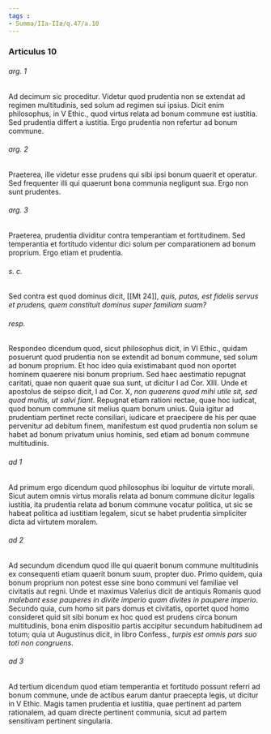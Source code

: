 ```yaml
---
tags : 
- Summa/IIa-IIæ/q.47/a.10
---
```


### Articulus 10

###### arg. 1
Ad decimum sic proceditur. Videtur quod prudentia non se extendat ad regimen multitudinis, sed solum ad regimen sui ipsius. Dicit enim philosophus, in V Ethic., quod virtus relata ad bonum commune est iustitia. Sed prudentia differt a iustitia. Ergo prudentia non refertur ad bonum commune.

###### arg. 2
Praeterea, ille videtur esse prudens qui sibi ipsi bonum quaerit et operatur. Sed frequenter illi qui quaerunt bona communia negligunt sua. Ergo non sunt prudentes.

###### arg. 3
Praeterea, prudentia dividitur contra temperantiam et fortitudinem. Sed temperantia et fortitudo videntur dici solum per comparationem ad bonum proprium. Ergo etiam et prudentia.

###### s. c.
Sed contra est quod dominus dicit, [[Mt 24]], *quis, putas, est fidelis servus et prudens, quem constituit dominus super familiam suam?*

###### resp.
Respondeo dicendum quod, sicut philosophus dicit, in VI Ethic., quidam posuerunt quod prudentia non se extendit ad bonum commune, sed solum ad bonum proprium. Et hoc ideo quia existimabant quod non oportet hominem quaerere nisi bonum proprium. Sed haec aestimatio repugnat caritati, quae non quaerit quae sua sunt, ut dicitur I ad Cor. XIII. Unde et apostolus de seipso dicit, I ad Cor. X, *non quaerens quod mihi utile sit, sed quod multis, ut salvi fiant*. Repugnat etiam rationi rectae, quae hoc iudicat, quod bonum commune sit melius quam bonum unius. Quia igitur ad prudentiam pertinet recte consiliari, iudicare et praecipere de his per quae pervenitur ad debitum finem, manifestum est quod prudentia non solum se habet ad bonum privatum unius hominis, sed etiam ad bonum commune multitudinis.

###### ad 1
Ad primum ergo dicendum quod philosophus ibi loquitur de virtute morali. Sicut autem omnis virtus moralis relata ad bonum commune dicitur legalis iustitia, ita prudentia relata ad bonum commune vocatur politica, ut sic se habeat politica ad iustitiam legalem, sicut se habet prudentia simpliciter dicta ad virtutem moralem.

###### ad 2
Ad secundum dicendum quod ille qui quaerit bonum commune multitudinis ex consequenti etiam quaerit bonum suum, propter duo. Primo quidem, quia bonum proprium non potest esse sine bono communi vel familiae vel civitatis aut regni. Unde et maximus Valerius dicit de antiquis Romanis quod *malebant esse pauperes in divite imperio quam divites in paupere imperio*. Secundo quia, cum homo sit pars domus et civitatis, oportet quod homo consideret quid sit sibi bonum ex hoc quod est prudens circa bonum multitudinis, bona enim dispositio partis accipitur secundum habitudinem ad totum; quia ut Augustinus dicit, in libro Confess., *turpis est omnis pars suo toti non congruens*.

###### ad 3
Ad tertium dicendum quod etiam temperantia et fortitudo possunt referri ad bonum commune, unde de actibus earum dantur praecepta legis, ut dicitur in V Ethic. Magis tamen prudentia et iustitia, quae pertinent ad partem rationalem, ad quam directe pertinent communia, sicut ad partem sensitivam pertinent singularia.

